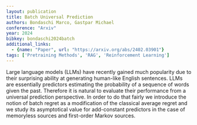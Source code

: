 ```yaml
---
layout: publication
title: Batch Universal Prediction
authors: Bondaschi Marco, Gastpar Michael
conference: "Arxiv"
year: 2024
bibkey: bondaschi2024batch
additional_links:
  - {name: "Paper", url: "https://arxiv.org/abs/2402.03901"}
tags: ['Pretraining Methods', 'RAG', 'Reinforcement Learning']
---
```

Large language models (LLMs) have recently gained much popularity due to their surprising ability at generating human-like English sentences. LLMs are essentially predictors estimating the probability of a sequence of words given the past. Therefore it is natural to evaluate their performance from a universal prediction perspective. In order to do that fairly we introduce the notion of batch regret as a modification of the classical average regret and we study its asymptotical value for add-constant predictors in the case of memoryless sources and first-order Markov sources.
